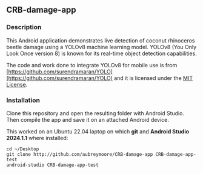 ## CRB-damage-app

### Description

This Android application demonstrates live detection of coconut rhinoceros beetle damage using a YOLOv8 machine learning model. YOLOv8 (You Only Look Once version 8) is known for its real-time object detection capabilities.

The code and work done to integrate YOLOv8 for mobile use is from [https://github.com/surendramaran/YOLO](https://github.com/surendramaran/YOLO) and it is licensed under the [MIT License](https://github.com/surendramaran/YOLO/blob/main/YOLOv8-Object-Detector-Android-Tflite/LICENSE).

### Installation

Clone this repository and open the resulting folder with Android Studio. Then compile the app and save it on an attached Android device.

This worked on an Ubuntu 22.04 laptop on which **git** and **Android Studio 2024.1.1** where installed:
```
cd ~/Desktop
git clone http://github.com/aubreymoore/CRB-damage-app CRB-damage-app-test
android-studio CRB-damage-app-test
``` 
